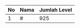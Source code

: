 | No | Nama            | Jumlah Level |
|----|-----------------|--------------|
| 1  | #    |    925        |
